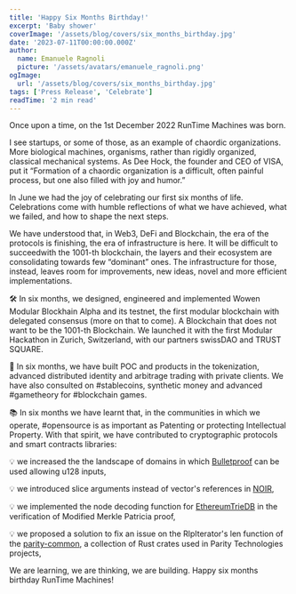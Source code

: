 ```yaml
---
title: 'Happy Six Months Birthday!'
excerpt: 'Baby shower'
coverImage: '/assets/blog/covers/six_months_birthday.jpg'
date: '2023-07-11T00:00:00.000Z'
author:
  name: Emanuele Ragnoli
  picture: '/assets/avatars/emanuele_ragnoli.png'
ogImage:
  url: '/assets/blog/covers/six_months_birthday.jpg'
tags: ['Press Release', 'Celebrate']
readTime: '2 min read'
---
```


Once upon a time, on the 1st December 2022 RunTime Machines was born.

I see startups, or some of those, as an example of chaordic organizations. More biological machines, organisms, rather than rigidly organized, classical mechanical systems. As Dee Hock, the founder and CEO of VISA, put it “Formation of a chaordic organization is a difficult, often painful process, but one also filled with joy and humor.”

In June we had the joy of celebrating our first six months of life. Celebrations come with humble reflections of what we have achieved, what we failed, and how to shape the next steps.

We have understood that, in Web3, DeFi and Blockchain, the era of the protocols is finishing, the era of infrastructure is here. It will be difficult to succeedwith the 1001-th blockchain, the layers and their ecosystem are consolidating towards few “dominant” ones. The infrastructure for those, instead, leaves room for improvements, new ideas, novel and more efficient implementations.

🛠 In six months, we designed, engineered and implemented Wowen Modular Blockhain Alpha and its testnet, the first modular blockchain with delegated consensus (more on that to come). A Blockchain that does not want to be the 1001-th Blockchain. We launched it with the first Modular Hackathon in Zurich, Switzerland, with our partners swissDAO and TRUST SQUARE.

🚀 In six months, we have built POC and products in the tokenization, advanced distributed identity and arbitrage trading with private clients. We have also consulted on #stablecoins, synthetic money and advanced #gametheory for #blockchain games.

📚 In six months we have learnt that, in the communities in which we operate, #opensource is as important as Patenting or protecting Intellectual Property. With that spirit, we have contributed to cryptographic protocols and smart contracts libraries:

💡 we increased the the landscape of domains in which [Bulletproof](https://github.com/runtime-machines/bulletproofs/tree/u128-and-scalar) can be used allowing u128 inputs,

💡 we introduced slice arguments instead of vector's references in [NOIR](https://github.com/runtime-machines/noir/tree/slice-over-vec),

💡 we implemented the node decoding function for [EthereumTrieDB](https://github.com/polytope-labs/solidity-merkle-trees/pull/22) in the verification of Modified Merkle Patricia proof,

💡 we proposed a solution to fix an issue on the RlpIterator's len function of the [parity-common](https://github.com/paritytech/parity-common/issues/761), a collection of Rust crates used in Parity Technologies projects,

We are learning, we are thinking, we are building. Happy six months birthday RunTime Machines!
